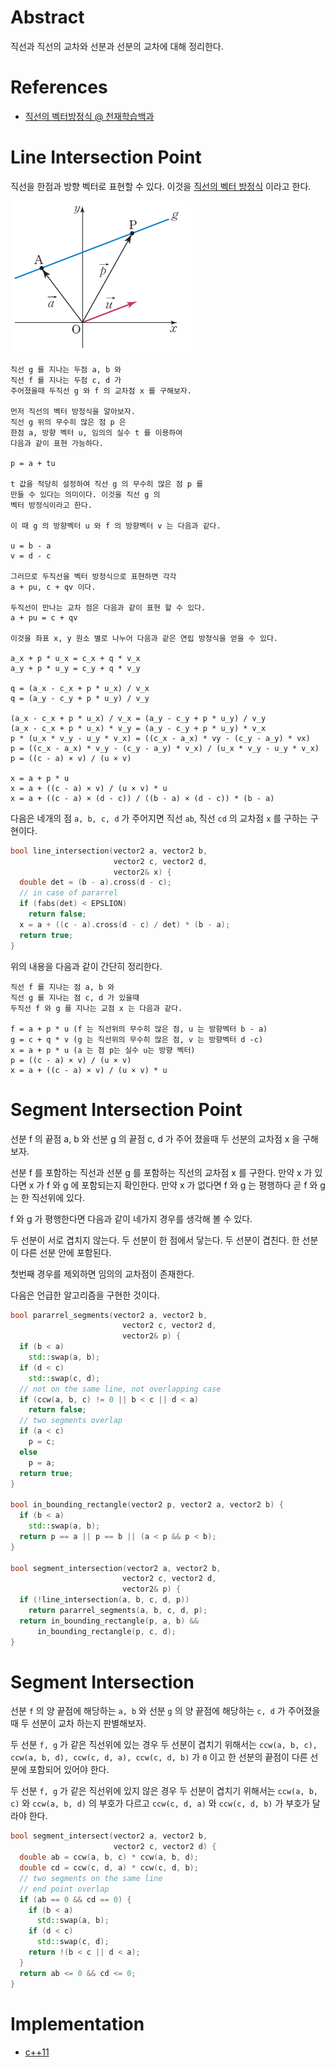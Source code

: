 # Abstract

직선과 직선의 교차와 선분과 선분의 교차에 대해 정리한다.

# References

* [직선의 벡터방정식 @ 천재학습백과](http://koc.chunjae.co.kr/Dic/dicDetail.do?idx=22585)

# Line Intersection Point

직선을 한점과 방향 벡터로 표현할 수 있다. 이것을 [직선의 벡터
방정식](http://koc.chunjae.co.kr/Dic/dicDetail.do?idx=22585) 이라고
한다.

![](/_img/line_vector_eq.png)

```
직선 g 를 지나는 두점 a, b 와
직선 f 를 지나는 두점 c, d 가
주어졌을때 두직선 g 와 f 의 교차점 x 를 구해보자.

먼저 직선의 벡터 방정식을 알아보자.
직선 g 위의 무수히 많은 점 p 은 
한점 a, 방향 벡터 u, 임의의 실수 t 를 이용하여
다음과 같이 표현 가능하다.

p = a + tu

t 값을 적당히 설정하여 직선 g 의 무수히 많은 점 p 를
만들 수 있다는 의미이다. 이것을 직선 g 의
벡터 방정식이라고 한다.

이 때 g 의 방향벡터 u 와 f 의 방향벡터 v 는 다음과 같다.

u = b - a
v = d - c

그러므로 두직선을 벡터 방정식으로 표현하면 각각
a + pu, c + qv 이다.

두직선이 만나는 교차 점은 다음과 같이 표현 할 수 있다.
a + pu = c + qv

이것을 좌표 x, y 원소 별로 나누어 다음과 같은 연립 방정식을 얻을 수 있다.

a_x + p * u_x = c_x + q * v_x
a_y + p * u_y = c_y + q * v_y

q = (a_x - c_x + p * u_x) / v_x
q = (a_y - c_y + p * u_y) / v_y

(a_x - c_x + p * u_x) / v_x = (a_y - c_y + p * u_y) / v_y
(a_x - c_x + p * u_x) * v_y = (a_y - c_y + p * u_y) * v_x
p * (u_x * v_y - u_y * v_x) = ((c_x - a_x) * vy - (c_y - a_y) * vx)
p = ((c_x - a_x) * v_y - (c_y - a_y) * v_x) / (u_x * v_y - u_y * v_x)
p = ((c - a) × v) / (u × v)

x = a + p * u
x = a + ((c - a) × v) / (u × v) * u
x = a + ((c - a) × (d - c)) / ((b - a) × (d - c)) * (b - a)
```

다음은 네개의 점 `a, b, c, d` 가 주어지면 직선 `ab`, 직선 `cd` 의
교차점 `x` 를 구하는 구현이다.

```cpp
bool line_intersection(vector2 a, vector2 b,
                       vector2 c, vector2 d,
                       vector2& x) {
  double det = (b - a).cross(d - c);
  // in case of pararrel
  if (fabs(det) < EPSLION)
    return false;
  x = a + ((c - a).cross(d - c) / det) * (b - a);
  return true;
}
```

위의 내용을 다음과 같이 간단히 정리한다.

```
직선 f 를 지나는 점 a, b 와
직선 g 를 지나는 점 c, d 가 있을때
두직선 f 와 g 를 지나는 교점 x 는 다음과 같다.

f = a + p * u (f 는 직선위의 무수히 많은 점, u 는 방향벡터 b - a)
g = c + q * v (g 는 직선위의 무수히 많은 점, v 는 방향벡터 d -c)
x = a + p * u (a 는 점 p는 실수 u는 방향 벡터)
p = ((c - a) × v) / (u × v)
x = a + ((c - a) × v) / (u × v) * u
```

# Segment Intersection Point

선분 f 의 끝점 a, b 와 선분 g 의 끝점 c, d 가
주어 졌을때 두 선분의 교차점 x 을 구해보자.

선분 f 를 포함하는 직선과 선분 g 를 포함하는 직선의
교차점 x 를 구한다. 만약 x 가 있다면 x 가 f 와 g 에 포함되는지 확인한다.
만약 x 가 없다면 f 와 g 는 평행하다 곧 f 와 g 는 한 직선위에 있다.

f 와 g 가 평행한다면 다음과 같이 네가지 경우를 생각해 볼 수 있다.

두 선분이 서로 겹치지 않는다.
두 선분이 한 점에서 닿는다.
두 선분이 겹친다.
한 선분이 다른 선분 안에 포함된다.

첫번째 경우를 제외하면 임의의 교차점이 존재한다.

다음은 언급한 알고리즘을 구현한 것이다.

```cpp
bool pararrel_segments(vector2 a, vector2 b,
                         vector2 c, vector2 d,
                         vector2& p) {
  if (b < a)
    std::swap(a, b);
  if (d < c)
    std::swap(c, d);
  // not on the same line, not overlapping case
  if (ccw(a, b, c) != 0 || b < c || d < a)
    return false;
  // two segments overlap
  if (a < c)
    p = c;
  else
    p = a;
  return true;
}

bool in_bounding_rectangle(vector2 p, vector2 a, vector2 b) {
  if (b < a)
    std::swap(a, b);
  return p == a || p == b || (a < p && p < b);
}

bool segment_intersection(vector2 a, vector2 b,
                         vector2 c, vector2 d,
                         vector2& p) {
  if (!line_intersection(a, b, c, d, p))
    return pararrel_segments(a, b, c, d, p);
  return in_bounding_rectangle(p, a, b) &&
      in_bounding_rectangle(p, c, d);
}
```

# Segment Intersection 

선분 `f` 의 양 끝점에 해당하는 `a, b` 와 
선분 `g` 의 양 끝점에 해당하는 `c, d` 가 주어졌을때
두 선분이 교차 하는지 판별해보자.

두 선분 `f, g` 가 같은 직선위에 있는 경우 두 선분이 겹치기 위해서는
`ccw(a, b, c), ccw(a, b, d), ccw(c, d, a), ccw(c, d, b)` 가 `0` 이고 한
선분의 끝점이 다른 선분에 포함되어 있어야 한다.

두 선분 `f, g` 가 같은 직선위에 있지 않은 경우 두 선분이 겹치기 위해서는
`ccw(a, b, c)` 와 `ccw(a, b, d)` 의 부호가 다르고 `ccw(c, d, a)` 와 `ccw(c, d,
b)` 가 부호가 달라야 한다.

```cpp
bool segment_intersect(vector2 a, vector2 b,
                       vector2 c, vector2 d) {
  double ab = ccw(a, b, c) * ccw(a, b, d);
  double cd = ccw(c, d, a) * ccw(c, d, b);
  // two segments on the same line
  // end point overlap
  if (ab == 0 && cd == 0) {
    if (b < a)
      std::swap(a, b);
    if (d < c)
      std::swap(c, d);
    return !(b < c || d < a);
  }
  return ab <= 0 && cd <= 0;
}
```

# Implementation

* [c++11](a.cpp)